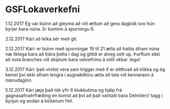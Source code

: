 ﻿# GSFLokaverkefni

1.12.2017
Ég var búinn að gleyma að við ættum að gera dagbók svo hún byrjar bara núna. Er kominn á spurningu 6.

2.12.2017
Kári að leika sér með git.

2.12.2017
Kári: er búinn með spurningar 19 til 21 ætla að halda áfram núna næ líklega bara að klára þetta í dag
og gittið er alveg sett up. Þurftum ekki að nota branches við skiptum bara vekrefninu á milli okkar. lego!

3.12.2017
Kári: það viriðst vera sem trigger með if er eitthvað að klikka og ég kemst því ekki áfram lengra í augnablikinu ætla að tala
við kennarann á mánudaginn.

5.12.2017
Kári jæja það tók yfir 6 klukkutíma og hjálp frá gagnasafnsérfræðing en komst að því að það vantaði bara Delmiter// tagg í byrjun og endan á kóðanum
fml.